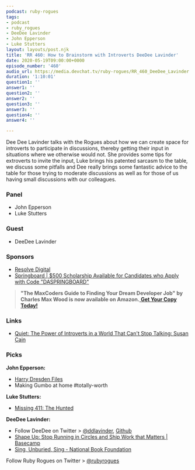 ```yaml
---
podcast: ruby-rogues
tags:
- podcast
- ruby_rogues
- DeeDee Lavinder
- John Epperson
- Luke Stutters
layout: layouts/post.njk
title: 'RR 460: How to Brainstorm with Introverts DeeDee Lavinder'
date: 2020-05-19T09:00:00+0000
episode_number: '460'
audio_url: https://media.devchat.tv/ruby-rogues/RR_460_DeeDee_Lavinder.mp3
duration: '1:10:01'
question1: ''
answer1: ''
question2: ''
answer2: ''
question3: ''
answer3: ''
question4: ''
answer4: ''

---
```

Dee Dee Lavinder talks with the Rogues about how we can create space for introverts to participate in discussions, thereby getting their input in situations where we otherwise would not. She provides some tips for extroverts to invite the input, Luke brings his patented sarcasm to the table, we discuss some pitfalls and Dee really brings some fantastic advice to the table for those trying to moderate discussions as well as for those of us having small discussions with our colleagues.

### **Panel**

* John Epperson
* Luke Stutters

### **Guest**

* DeeDee Lavinder

### **Sponsors**

* [Resolve Digital](https://resolve.digital/?utm_source=rubyrogues&utm_medium=podcast&utm_campaign=rubyrogues&utm_term=sponsored-ads-ruby&utm_content=20200519-sponsor-pod-rr)
* [Springboard | $500 Scholarship Available for Candidates who Apply with Code "DASPRINGBOARD"](http://go.thoughtleaders.io/1816020200518)

> **"The MaxCoders Guide to Finding Your Dream Developer Job" by Charles Max Wood is now available on Amazon.**[ **Get Your Copy Today!**](https://www.amazon.com/gp/product/B081MBL5C9/ref=as_li_ss_tl?ie=UTF8&linkCode=sl1&tag=devchattv-20&linkId=9d61363241636e2546ef46abba198746&language=en_US)

### **Links**

* [Quiet: The Power of Introverts in a World That Can't Stop Talking: Susan Cain](https://www.amazon.com/Quiet-Power-Introverts-World-Talking/dp/0307352153)

### **Picks**

**John Epperson:**

* [Harry Dresden Files](https://www.amazon.com/gp/bookseries/B00CKCWAEA)
* Making Gumbo at home #totally-worth

**Luke Stutters:**

* [Missing 411: The Hunted](https://www.amazon.com/Missing-411-Hunted-David-Paulides/dp/B07TJ24LHF)

**DeeDee Lavinder:**

* Follow DeeDee on Twitter > [@ddlavinder](https://twitter.com/ddlavinder), [Github](https://github.com/deedeelavinder)
* [Shape Up: Stop Running in Circles and Ship Work that Matters | Basecamp](https://basecamp.com/shapeup)
* [Sing, Unburied, Sing - National Book Foundation](https://www.nationalbook.org/books/sing-unburied-sing/)

Follow Ruby Rogues on Twitter > [@rubyrogues](https://twitter.com/rubyrogues)